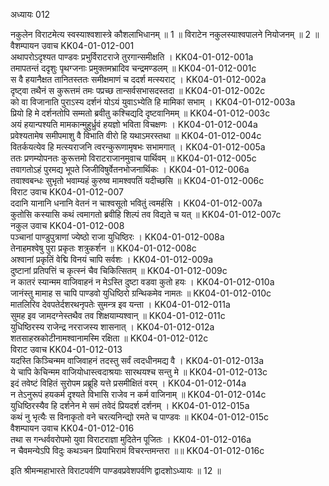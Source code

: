 अध्यायः 012

नकुलेन विराटमेत्य स्वस्याश्वशास्त्रे कौशलाभिधानम् ॥ 1 ॥ विराटेन नकुलस्याश्वपालने नियोजनम् ॥ 2 ॥
वैशम्पायन उवाच 	KK04-01-012-001  
अथापरोऽदृश्यत पाण्डवः प्रभुर्विराटराजे तुरगान्समीक्षति ।	KK04-01-012-001a  
तमापतन्तं ददृशुः पृथग्जनाः प्रमुक्तमभ्रादिव चन्द्रमण्डलम् ॥ 	KK04-01-012-001c  
स वै हयानैक्षत तानितस्ततः समीक्षमाणं च ददर्श मत्स्यराट् ।	KK04-01-012-002a  
दृष्ट्वा तथैनं स कुरूत्तमं तमः पप्रच्छ तान्सर्वसभासदस्तदा ॥ 	KK04-01-012-002c  
को वा विजानाति पुराऽस्य दर्शनं योऽयं युवाऽभ्येति हि मामिकां सभाम् ।	KK04-01-012-003a  
प्रियो हि मे दर्शनतोपि सम्मतो ब्रवीतु कश्चिद्यदि दृष्टवानिमम् ॥	KK04-01-012-003c  
अयं हयान्पश्यति मामकान्मुहुर्ध्रुवं हयज्ञो भविता विचक्षणः ।	KK04-01-012-004a  
प्रवेश्यतामेष समीपमाशु वै विभाति वीरो हि यथाऽमरस्तथा ॥	KK04-01-012-004c  
वितर्कयत्येव हि मत्स्यराजनि त्वरन्कुरूणामृषभः सभामगात् ।	KK04-01-012-005a  
ततः प्रणम्योपनतः कुरूत्तमो विराटराजानमुवाच पार्थिवम् ॥ 	KK04-01-012-005c  
तवागतोऽहं पुरमद्य भूपते जिजीविषुर्वेतनभोजनार्थिकः ।	KK04-01-012-006a  
तवाश्वबन्धः सुभृतो भवाम्यहं कुरुष्व मामश्वपतिं यदीच्छसि ॥	KK04-01-012-006c  
विराट उवाच 	KK04-01-012-007  
ददानि यानानि धनानि वेतनं न चाश्वसूतो भवितुं त्वमर्हसि ।	KK04-01-012-007a  
कुतोसि कस्यासि कथं त्वमागतो ब्रवीहि शिल्पं तव विद्यते च यत् ॥ 	KK04-01-012-007c  
नकुल उवाच 	KK04-01-012-008  
पञ्चानां पाण्डुपुत्राणां ज्येष्ठो राजा युधिष्ठिरः ।	KK04-01-012-008a  
तेनाहमश्वेषु पुरा प्रकृतः शत्रुकर्शन ॥	KK04-01-012-008c  
अश्वानां प्रकृतिं वेद्मि विनयं चापि सर्वशः ।	KK04-01-012-009a  
दुष्टानां प्रतिपत्तिं च कृत्स्नं चैव चिकित्सितम् ॥ 	KK04-01-012-009c  
न कातरं स्यान्मम वाजिवाहनं न मेऽस्ति दुष्टा वडवा कुतो हयः ।	KK04-01-012-010a  
जानंस्तु मामाह स चापि पाण्डवो युधिष्ठिरो ग्रन्थिकमेव नामतः ॥ 	KK04-01-012-010c  
मातलिरिव देवपतेर्दशरथनृपतेः सुमन्त्र इव यन्ता ।	KK04-01-012-011a  
सुमह इव जामदग्नेस्तथैव तव शिक्षयाम्यश्वान् ॥ 	KK04-01-012-011c  
युधिष्ठिरस्य राजेन्द्र नरराजस्य शासनात् ।	KK04-01-012-012a  
शतसाहस्रकोटीनामश्वानामस्मि रक्षिता ॥ 	KK04-01-012-012c  
विराट उवाच 	KK04-01-012-013  
यदस्ति किञ्चिन्मम वाजिवाहनं तदस्तु सर्वं त्वदधीनमद्य वै ।	KK04-01-012-013a  
ये चापि केचिन्मम वाजियोधास्त्वदाश्रयाः सारथयश्च सन्तु मे ॥	KK04-01-012-013c  
इदं तवेष्टं विहितं सुरोपम प्रब्रूहि यत्ते प्रसमीक्षितं वरम् ।	KK04-01-012-014a  
न तेऽनुरूपं हयकर्म दृश्यते विभासि राजेव न कर्म वाजिनाम् ॥	KK04-01-012-014c  
युधिष्ठिरस्यैव हि दर्शनेन मे समं तवेदं प्रियदर्श दर्शनम् ।	KK04-01-012-015a  
कथं नु भृत्यैः स विनाकृतो वने चरत्यनिन्द्यो रमते च पाण्डवः ॥ 	KK04-01-012-015c  
वैशम्पायन उवाच 	KK04-01-012-016  
तथा स गन्धर्ववरोपमो युवा विराटराज्ञा मुदितेन पूजितः ।	KK04-01-012-016a  
न चैवमन्येऽपि विदुः कथञ्चन प्रियाभिरामं विचरन्तमन्तरा ॥॥	KK04-01-012-016c  

इति श्रीमन्महाभारते विराटपर्वणि पाण्डवप्रवेशपर्वणि द्वादशोऽध्यायः ॥ 12 ॥

